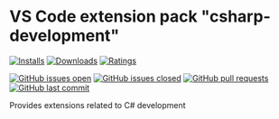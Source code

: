 # VS Code extension pack "csharp-development"

[![Installs](https://vsmarketplacebadge.apphb.com/installs-short/raits.angular-development.svg)](https://marketplace.visualstudio.com/items?itemName=raits.angular-development)
[![Downloads](https://vsmarketplacebadge.apphb.com/downloads-short/raits.angular-development.svg)](https://marketplace.visualstudio.com/items?itemName=raits.angular-development)
[![Ratings](https://vsmarketplacebadge.apphb.com/rating-short/raits.angular-development.svg)](https://marketplace.visualstudio.com/items?itemName=raits.angular-development&ssr=false#review-details)

[![GitHub issues open](https://img.shields.io/github/issues-raw/raits-gmbh/vscode-extension-pack-angular-development.svg?logo=github)](https://github.com/raits-gmbh/vscode-extension-pack-angular-development/issues)
[![GitHub issues closed](https://img.shields.io/github/issues-closed-raw/raits-gmbh/vscode-extension-pack-angular-development.svg?logo=github)](https://github.com/raits-gmbh/vscode-extension-pack-angular-development/issues)
[![GitHub pull requests](https://img.shields.io/github/issues-pr/raits-gmbh/vscode-extension-pack-angular-development.svg?logo=github)](https://github.com/raits-gmbh/vscode-extension-pack-angular-development/pulls)
[![GitHub last commit](https://img.shields.io/github/last-commit/raits-gmbh/vscode-extension-pack-angular-development.svg?logo=github)](https://github.com/raits-gmbh/vscode-extension-pack-angular-development)

Provides extensions related to C# development
